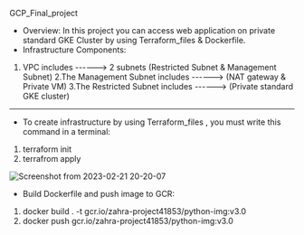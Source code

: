 GCP_Final_project
- Overview:
In this project you can access web application on private standard GKE Cluster by using Terraform_files & Dockerfile.
- Infrastructure Components:
1. VPC includes ------> 2 subnets (Restricted Subnet & Management Subnet)
2.The Management Subnet includes ------>  (NAT gateway & Private VM)
3.The Restricted Subnet includes ------>  (Private standard GKE cluster)
________________________________________________________________________________
* To create infrastructure by using Terraform_files , you must write this command in a terminal:
1. terraform init
2. terrafrom apply

![Screenshot from 2023-02-21 20-20-07](https://user-images.githubusercontent.com/78254667/220427719-96fd6344-024e-49a5-9018-5a3c53f9c4bd.png)

* Build Dockerfile and push image to GCR:
1.  docker build . -t gcr.io/zahra-project41853/python-img:v3.0
2.  docker push gcr.io/zahra-project41853/python-img:v3.0


